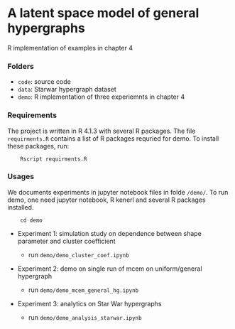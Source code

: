 # A latent space model of general hypergraphs

R implementation of examples in chapter $4$

### Folders
- `code`: source code
- `data`: Starwar hypergraph dataset
- `demo`:  R implementation of three experiemnts in chapter $4$



### Requirements
The project is written in R 4.1.3 with several R packages. The file `requirments.R` contains a list of R packages requried for demo. To install these packages, run:
``` shell
    Rscript requirments.R
```



### Usages

We documents experiments in jupyter notebook files in folde `/demo/`.
To run demo, one need jupyter notebook, R kenerl and several R packages installed.

```shell
    cd demo
```

- Experiment 1: simulation study on dependence between shape parameter and cluster coefficient
    - run `demo/demo_cluster_coef.ipynb`

- Experiment 2: demo on single run of mcem on uniform/general hypergraph
    - run `demo/demo_mcem_general_hg.ipynb`

- Experiment 3: analytics on Star War hypergraphs
    - run `demo/demo_analysis_starwar.ipynb`



